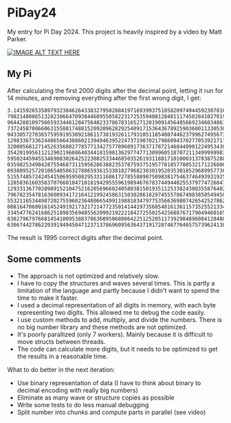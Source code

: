 # PiDay24

My entry for Pi Day 2024. This project is heavily inspired by a video by Matt Parker.

[![IMAGE ALT TEXT HERE](https://img.youtube.com/vi/LIg-6glbLkU/0.jpg)](https://www.youtube.com/watch?v=LIg-6glbLkU)

## My Pi

After calculating the first 2000 digits after the decimal point, letting it run for 14 minutes, and removing everything after the first wrong digit, I get:

```
3.14159265358979323846264338327950288419716939937510582097494459230781640628620899862803482534211706
7982148086513282306647093844609550582231725359408128481117450284102701938521105559644622948954930381
9644288109756659334461284756482337867831652712019091456485669234603486104543266482133936072602491412
7372458700660631558817488152092096282925409171536436789259036001133053054882046652138414695194151160
9433057270365759591953092186117381932611793105118548074462379962749567351885752724891227938183011949
1298336733624406566430860213949463952247371907021798609437027705392171762931767523846748184676694051
3200056812714526356082778577134275778960917363717872146844090122495343014654958537105079227968925892
3542019956112129021960864034418159813629774771309960518707211349999998372978049951059731732816096318
5950244594553469083026425223082533446850352619311881710100031378387528865875332083814206171776691473
0359825349042875546873115956286388235378759375195778185778053217122680661300192787661119590921642019
8938095257201065485863278865936153381827968230301952035301852968995773622599413891249721775283479131
5155748572424541506959508295331168617278558890750983817546374649393192550604009277016711390098488240
1285836160356370766010471018194295559619894676783744944825537977472684710404753464620804668425906949
1293313677028989152104752162056966024058038150193511253382430035587640247496473263914199272604269922
7967823547816360093417216412199245863150302861829745557067498385054945885869269956909272107975093029
5532116534498720275596023648066549911988183479775356636980742654252786255181841757467289097777279380
0081647060016145249192173217214772350141441973568548161361157352552133475741849468438523323907394143
3345477624168625189835694855620992192221842725502542568876717904946016534668049886272327917860857843
8382796797668145410095388378636095068006422512520511739298489608412848862694560424196528502221066118
6306744278622039194945047123713786960956364371917287467764657573962413890865832645995813390478027
```

The result is 1995 correct digits after the decimal point.

## Some comments

- The approach is not optimized and relatively slow.
- I have to copy the structures and waves several times. This is partly a limitation of the language and partly because I didn't want to spend the time to make it faster.
- I used a decimal representation of all digits in memory, with each byte representing two digits. This allowed me to debug the code easily.
- I use custom methods to add, multiply, and divide the numbers. There is no big number library and these methods are not optimized.
- It's poorly parallized (only 7 workers). Mainly because it is difficult to move structs between threads.
- The code can calculate more digits, but it needs to be optimized to get the results in a reasonable time.

What to do better in the next iteration:

- Use binary representation of data (I have to think about binary to decimal encoding with really big numbers)
- Eliminate as many wave or structure copies as possible
- Write some tests to do less manual debugging
- Split number into chunks and compute parts in parallel (see video)

